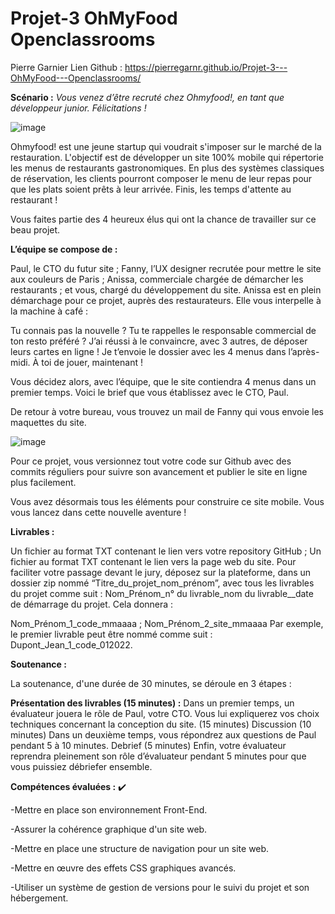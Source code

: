 # Projet-3   OhMyFood  Openclassrooms
Pierre Garnier
Lien Github : https://pierregarnr.github.io/Projet-3---OhMyFood---Openclassrooms/


**Scénario :**
*Vous venez d’être recruté chez Ohmyfood!, en tant que développeur junior. Félicitations !*

![image](https://user-images.githubusercontent.com/99326841/165525172-78ea6550-30a5-4646-889b-c4e294dbd5cf.png)


Ohmyfood! est une jeune startup qui voudrait s'imposer sur le marché de la restauration. L'objectif est de développer un site 100% mobile qui répertorie les menus de restaurants gastronomiques. En plus des systèmes classiques de réservation, les clients pourront composer le menu de leur repas pour que les plats soient prêts à leur arrivée. Finis, les temps d'attente au restaurant !

Vous faites partie des 4 heureux élus qui ont la chance de travailler sur ce beau projet.


**L’équipe se compose de :**

Paul, le CTO du futur site ;
Fanny, l’UX designer recrutée pour mettre le site aux couleurs de Paris ;
Anissa, commerciale chargée de démarcher les restaurants ;
et vous, chargé du développement du site.
Anissa est en plein démarchage pour ce projet, auprès des restaurateurs. Elle vous interpelle à la machine à café :

Tu connais pas la nouvelle ? Tu te rappelles le responsable commercial de ton resto préféré ? J’ai réussi à le convaincre, avec 3 autres, de déposer leurs cartes en ligne ! Je t’envoie le dossier avec les 4 menus dans l’après-midi. À toi de jouer, maintenant !

Vous décidez alors, avec l’équipe, que le site contiendra 4 menus dans un premier temps. Voici le brief que vous établissez avec le CTO, Paul.

De retour à votre bureau, vous trouvez un mail de Fanny qui vous envoie les maquettes du site.


![image](https://user-images.githubusercontent.com/99326841/165524900-54c80991-0b46-49b9-9eff-46a750730871.png)
 

Pour ce projet, vous versionnez tout votre code sur Github avec des commits réguliers pour suivre son avancement et publier le site en ligne plus facilement.

Vous avez désormais tous les éléments pour construire ce site mobile. Vous vous lancez dans cette nouvelle aventure !

**Livrables :**

Un fichier au format TXT contenant le lien vers votre repository GitHub ;
Un fichier au format TXT contenant le lien vers la page web du site.
Pour faciliter votre passage devant le jury, déposez sur la plateforme, dans un dossier zip nommé “Titre_du_projet_nom_prénom”, avec tous les livrables du projet comme suit : Nom_Prénom_n° du livrable_nom du livrable__date de démarrage du projet. Cela donnera :  

Nom_Prénom_1_code_mmaaaa ;
Nom_Prénom_2_site_mmaaaa
Par exemple, le premier livrable peut être nommé comme suit : Dupont_Jean_1_code_012022.

**Soutenance :**

La soutenance, d'une durée de 30 minutes,  se déroule en 3 étapes :

**Présentation des livrables (15 minutes) :**
Dans un premier temps, un évaluateur jouera le rôle de Paul, votre CTO. Vous lui expliquerez vos choix techniques concernant la conception du site. (15 minutes)
Discussion (10 minutes) 
Dans un deuxième temps, vous répondrez aux questions de Paul pendant 5 à 10 minutes.
Debrief (5 minutes)
Enfin, votre évaluateur reprendra pleinement son rôle d’évaluateur pendant 5 minutes pour que vous puissiez débriefer ensemble.

**Compétences évaluées :** ✔️

-Mettre en place son environnement Front-End.

-Assurer la cohérence graphique d'un site web.

-Mettre en place une structure de navigation pour un site web.

-Mettre en œuvre des effets CSS graphiques avancés.

-Utiliser un système de gestion de versions pour le suivi du projet et son hébergement.

